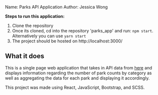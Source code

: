 Name: Parks API Application
Author: Jessica Wong

**Steps to run this application:**
1) Clone the repository 
2) Once its cloned, cd into the repository 'parks_app' and run: `npm start`. Alternatively you can use `yarn start`
3) The project should be hosted on http://localhost:3000/

## What it does

This is a single page web application that takes in API data from [here](https://developer.nps.gov/api/v1/activities/parks?api_key=q3rOnLMk9ojhMdKRdF8nQeR1UsREJwdHMRgv05Ws)
and displays information regarding the number of park counts by category as well as aggregating the data for each park and displaying it accordingly.

This project was made using React, JavaScript, Bootstrap, and SCSS. 